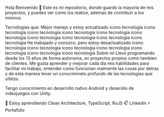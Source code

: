 


Hola Bienvenido 👋
Este es mi repositorio, donde guardo la mayoria de mis proyectos, y puedes ver como los realice, ademas de contribuir a los mismos.

Tecnologias que:
Mejor manejo y estoy actualizado
icono tecnologia icono tecnologia icono tecnologia icono tecnologia icono tecnologia icono tecnologia icono tecnologia icono tecnologia icono tecnologia icono tecnologia
He trabajado y conozco, pero estoy desactualizado
icono tecnologia icono tecnologia icono tecnologia icono tecnologia icono tecnologia icono tecnologia icono tecnologia
Sobre mi
Llevo programando desde los 13 años de forma autonoma, en proyectos propios como tambien de clientes. Me gusta aprender y mejorar cada dia mis habilidades para facilitar mi trabajo, entender como funcionan realmente las cosas por detras y de esta manera tener un conocimineto profundo de las tecnologias que ultilizo.

Tengo conocimiento en desarrollo nativo Android y desarollo de videojuegos con Unity.

🌱 Estoy aprendiendo Clean Architecture, TypeScript, RxJS
📫 Linkedin
⚡ Portafolio
